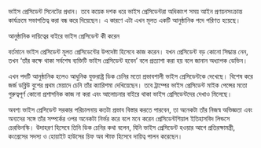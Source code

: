 ভাইস প্রেসিডেন্ট সিনেটের প্রধান। তবে কয়েক দশক ধরে ভাইস প্রেসিডেন্টরা অধিকাংশ সময় আইন প্রণয়নসংক্রান্ত কার্যক্রমে সভাপতিত্ব করা বন্ধ করে দিয়েছেন। এ কারণে এটা এখন মূলত একটি আনুষ্ঠানিক পদে পরিণত হয়েছে।

আনুষ্ঠানিক দায়িত্বের বাইরে ভাইস প্রেসিডেন্ট কী করেন

বর্তমানে ভাইস প্রেসিডেন্ট মূলত প্রেসিডেন্টের উপদেষ্টা হিসেবে কাজ করেন। যখন প্রেসিডেন্ট বড় কোনো সিদ্ধান্ত নেন, তখন ‘তাঁর কক্ষে থাকা সর্বশেষ ব্যক্তিটি ভাইস প্রেসিডেন্ট হবেন’ বলে প্রত্যাশা করা হয় বলে জানান অধ্যাপক ডেভিন।

এখন পদটি আনুষ্ঠানিক হলেও আধুনিক যুক্তরাষ্ট্র ডিক চেনির মতো প্রভাবশালী ভাইস প্রেসিডেন্টকে দেখেছে। বিশেষ করে জর্জ ডব্লিউ বুশের প্রথম মেয়াদে চেনি তাঁর ক্যারিশমা দেখিয়েছেন। তবে ট্রাম্পের ভাইস প্রেসিডেন্ট মাইক পেন্সের মতো গুরুত্বপূর্ণ কোনো প্রশাসনিক কাজ না করা এবং আলোচনার বাইরে থাকা ভাইস প্রেসিডেন্টদের দেখাও মিলেছে।

অবশ্য ভাইস প্রেসিডেন্ট সরকার পরিচালনায় কতটা প্রভাব বিস্তার করতে পারবেন, তা অনেকটা তাঁর নিজস্ব অভিজ্ঞতা এবং অন্যদের সঙ্গে তাঁর সম্পর্কের ওপর অনেকটা নির্ভর করে বলে মনে করেন প্রেসিডেন্টশিয়াল ইতিহাসবিদ লিন্ডসে চেরভিনস্কি। উদাহরণ হিসেবে তিনি ডিক চেনির কথা বলেন, যিনি ভাইস প্রেসিডেন্ট হওয়ার আগে প্রতিরক্ষামন্ত্রী, কংগ্রেসের সদস্য ও হোয়াইট হাউসের চিফ অব স্টাফ হিসেবে দায়িত্ব পালন করেছেন।
